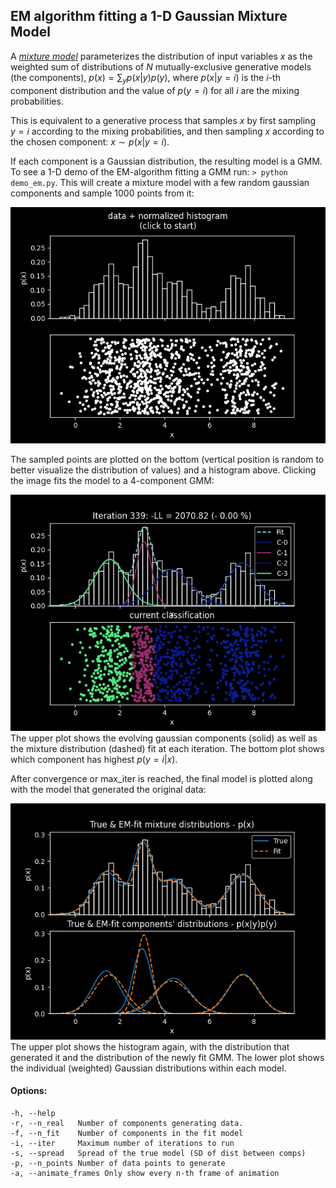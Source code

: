 ## EM algorithm fitting a 1-D Gaussian Mixture Model



A [*mixture model*](https://en.wikipedia.org/wiki/Mixture_model) parameterizes the distribution of input variables $x$ as the weighted sum of distributions of $N$ mutually-exclusive generative models (the components), $p(x) = \sum_{y}p(x|y) p(y)$, where $p(x|y=i)$ is the *i*-th component distribution and the value of $p(y=i)$ for all $i$ are the mixing probabilities.

This is equivalent to a generative process that samples $x$ by first sampling $y=i$ according to the mixing probabilities, and then sampling $x$ according to the chosen component: $x\sim p(x|y=i)$.

If each component is a Gaussian distribution, the resulting model is a GMM.  To see a 1-D demo of the EM-algorithm fitting a GMM run: `> python demo_em.py`.  This will create a mixture model with a few random gaussian components and sample 1000 points from it:

![EM_data](/EM/assets/EM_data.png)

The sampled points are plotted on the bottom (vertical position is random to better visualize the distribution of values) and a histogram above.  Clicking the image fits the model to a 4-component GMM:


![EM_data](/EM/assets/EM_algo.png)
The upper plot shows the evolving gaussian components (solid) as well as the mixture distribution (dashed) fit at each iteration.  The bottom plot shows which component has highest $p(y=i|x)$. 

 After convergence or max_iter is reached, the final model is plotted along with the model that generated the original data:

![EM_data](/EM/assets/EM_final.png)
The upper plot shows the histogram again, with the distribution that generated it and the distribution of the newly fit GMM.  The lower plot shows the individual (weighted) Gaussian distributions within each model.

#### Options:
```
-h, --help     
-r, --n_real   Number of components generating data.
-f, --n_fit    Number of components in the fit model
-i, --iter     Maximum number of iterations to run
-s, --spread   Spread of the true model (SD of dist between comps)
-p, --n_points Number of data points to generate
-a, --animate_frames Only show every n-th frame of animation 
```            